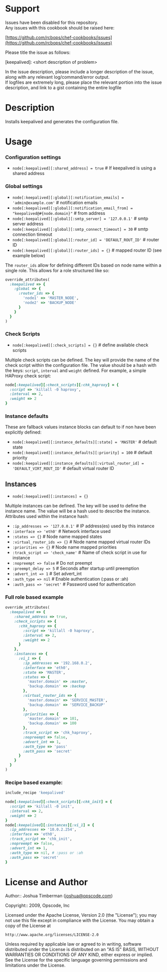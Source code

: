 Support
=======

Issues have been disabled for this repository.  
Any issues with this cookbook should be raised here:

[https://github.com/rcbops/chef-cookbooks/issues](https://github.com/rcbops/chef-cookbooks/issues)

Please title the issue as follows:

[keepalived]: \<short description of problem\>

In the issue description, please include a longer description of the issue, along with any relevant log/command/error output.  
If logfiles are extremely long, please place the relevant portion into the issue description, and link to a gist containing the entire logfile


Description
===========

Installs keepalived and generates the configuration file.

Usage
=====

### Configuration settings

* `node[:keepalived][:shared_address] = true`  # If keepalived is using a shared address

### Global settings

* `node[:keepalived][:global][:notification_emails] = 'admin@example.com'`            # notification emails
* `node[:keepalived][:global][:notification_email_from] = "keepalived@#{node.domain}"` # from address
* `node[:keepalived][:global][:smtp_server] = '127.0.0.1'`                            # smtp server address
* `node[:keepalived][:global][:smtp_connect_timeout] = 30`                            # smtp connection timeout
* `node[:keepalived][:global][:router_id] = 'DEFAULT_ROUT_ID'`                        # router ID
* `node[:keepalived][:global][:router_ids] = {}`                                      # mapped router ID (see example below)

The `router_ids` allow for defining different IDs based on node name within a
single role. This allows for a role structured like so:

```ruby
override_attributes(
  :keepalived => {
    :global => {
      :router_ids => {
        'node1' => 'MASTER_NODE',
        'node2' => 'BACKUP_NODE'
      }
    }
  }
)
```
### Check Scripts

* `node[:keepalived][:check_scripts] = {}`    # define available check scripts

Multiple check scripts can be defined. The key will provide the name of the
check script within the configuration file. The value should be a hash with
the keys: `script`, `interval` and `weight` defined. For example, a simple
HAProxy check script:

```ruby
node[:keepalived][:check_scripts][:chk_haproxy] = {
  :script => 'killall -0 haproxy',
  :interval => 2,
  :weight => 2
}
```

### Instance defaults

These are fallback values instance blocks can default to if non have been
explicitly defined:

* `node[:keepalived][:instance_defaults][:state] = 'MASTER'`                            # default state
* `node[:keepalived][:instance_defaults][:priority] = 100`                              # default priority
* `node[:keepalived][:instance_defaults][:virtual_router_id] = 'DEFAULT_VIRT_ROUT_ID'`  # default virtual router ID

## Instances

* `node[:keepalived][:instances] = {}`

Multiple instances can be defined. The key will be used to define the instance
name. The value will be a hash used to describe the instance. Attributes used
within the instance hash:

* `:ip_addresses => '127.0.0.1'`  # IP address(es) used by this instance
* `:interface => 'eth0'`          # Network interface used
* `:states => {}`                 # Node name mapped states
* `:virtual_router_ids => {}`     # Node name mapped virtual router IDs
* `:priorities => {}`             # Node name mapped priorities
* `:track_script => 'check_name'` # Name of check script in use for instance
* `:nopreempt => false`           # Do not preempt
* `:preempt_delay => 5`           # Seconds after startup until preemption
* `:advert_int => 1`              # Set advert_int
* `:auth_type => nil`             # Enable authentication (:pass or :ah)
* `:auth_pass => 'secret'`        # Password used for authentication

### Full role based example

```ruby
override_attributes(
  :keepalived => {
    :shared_address => true,
    :check_scripts => {
      :chk_haproxy => {
        :script => 'killall -0 haproxy',
        :interval => 2,
        :weight => 2
      }
    },
    :instances => {
      :vi_1 => {
        :ip_addresses => '192.168.0.2',
        :interface => 'eth0',
        :state => 'MASTER',
        :states => {
          'master.domain' => :master,
          'backup.domain' => :backup
        },
        :virtual_router_ids => {
          'master.domain' => 'SERVICE_MASTER',
          'backup.domain' => 'SERVICE_BACKUP'
        },
        :priorities => {
          'master.domain' => 101,
          'backup.domain' => 100
        },
        :track_script => 'chk_haproxy',
        :nopreempt => false,
        :advert_int => 1,
        :auth_type => 'pass'
        :auth_pass => 'secret'
      }
    }
  }
)
```

### Recipe based example:

```ruby
include_recipe 'keepalived'

node[:keepalived][:check_scripts][:chk_init] = {
  :script => 'killall -0 init',
  :interval => 2,
  :weight => 2
}
node[:keepalived][:instances][:vi_1] = {
  :ip_addresses => '10.0.2.254',
  :interface => 'eth0',
  :track_script => 'chk_init',
  :nopreempt => false,
  :advert_int => 1,
  :auth_type => nil, # :pass or :ah
  :auth_pass => 'secret'
}
```

License and Author
==================

Author:: Joshua Timberman (<joshua@opscode.com>)

Copyright:: 2009, Opscode, Inc

Licensed under the Apache License, Version 2.0 (the "License");
you may not use this file except in compliance with the License.
You may obtain a copy of the License at

    http://www.apache.org/licenses/LICENSE-2.0

Unless required by applicable law or agreed to in writing, software
distributed under the License is distributed on an "AS IS" BASIS,
WITHOUT WARRANTIES OR CONDITIONS OF ANY KIND, either express or implied.
See the License for the specific language governing permissions and
limitations under the License.
